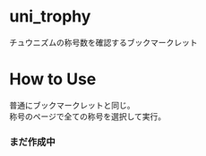 # uni_trophy
チュウニズムの称号数を確認するブックマークレット

# How to Use
普通にブックマークレットと同じ。  
称号のページで全ての称号を選択して実行。

### まだ作成中
